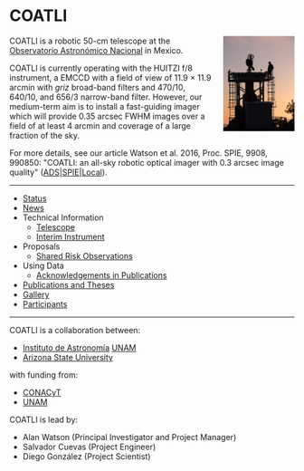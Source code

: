 # COATLI

<a href="gallery.html#inspecting-at-sunset"><img src="gallery/20170402T195542-small.jpg" style="width: 25%; float: right; margin-left: 1em; margin-bottom: 1em; margin-top: 0;"/></a>

COATLI is a robotic 50-cm telescope at the [Observatorio
Astronómico Nacional](http://www.astrossp.unam.mx) in Mexico.

COATLI is currently operating with the HUITZI f/8 instrument, a EMCCD with a field of view of 11.9 &times; 11.9 arcmin with <i>griz</i> broad-band filters and 470/10, 640/10, and 656/3 narrow-band filter. However, our medium-term aim is to install a fast-guiding imager which will provide 0.35 arcsec FWHM images over a field of at least 4 arcmin and coverage of a large fraction of the sky.

For more details, see our article Watson et al. 2016, Proc. SPIE, 9908, 990850: "COATLI: an all-sky robotic optical imager with 0.3 arcsec image quality" 
([ADS](http://adsabs.harvard.edu/abs/2016SPIE.9908E..5OW)|[SPIE](https://www.spiedigitallibrary.org/conference-proceedings-of-spie/9908/1/COATLI--an-all-sky-robotic-optical-imager-with-03/10.1117/12.2233000.short?SSO=1)|[Local](watson-2016.pdf)).

<hr/>

* [Status](status.html)
* [News](news-2021.html)
* Technical Information
  - [Telescope](telescope.html)
  - [Interim Instrument](interim-instrument.html)
* Proposals
  - [Shared Risk Observations](shared-risk-observations.html)
* Using Data
  - [Acknowledgements in Publications](acknowledgements.html)
* [Publications and Theses](publications.html)
* [Gallery](gallery.html)
* [Participants](participants.html)

<hr/>

COATLI is a collaboration between:

* [Instituto de Astronomía](http://www.astroscu.unam.mx) [UNAM](http://www.unam.mx)
* [Arizona State University](https://sese.asu.edu/about)

with funding from:

* [CONACyT](http://www.astroscu.unam.mx/)
* [UNAM](http://www.unam.mx)

COATLI is lead by:

* Alan Watson (Principal Investigator and Project Manager)
* Salvador Cuevas (Project Engineer)
* Diego González (Project Scientist)
